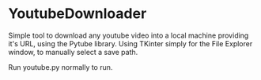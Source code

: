 # YoutubeDownloader
Simple tool to download any youtube video into a local machine providing it's URL, using the Pytube library.
Using TKinter simply for the File Explorer window, to manually select a save path.

Run youtube.py normally to run.
